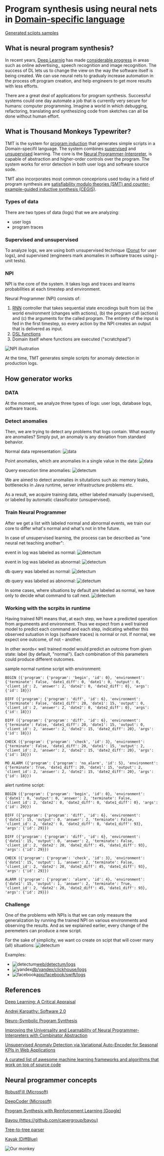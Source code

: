 # Program synthesis using neural nets in [Domain-specific language](https://en.wikipedia.org/wiki/Domain-specific_language)

[Generated sciipts samples](https://thousandmonkeystypewriter.github.io/index.html#scripts)

## What is neural program synthesis?

In recent years, [Deep Learnig](https://en.wikipedia.org/wiki/Deep_learning) has made [considerable progress](https://arxiv.org/ftp/arxiv/papers/1801/1801.00631.pdf) in areas such as online advertising,, speech recognition and image recognition.  The success of DL lets us to change the view on the way the software itself is being created. We can use neural nets to gradualy increase automation in the process oft program creation, and help engineers to get more results with less efforts.

There are a great deal of applications for program synthesis. Successful systems could one day
automate a job that is currently very secure for humans: computer programming. Imagine a world
in which debugging, refactoring, translating and synthesizing code from sketches can all be done
without human effort. 

## What is Thousand Monkeys Typewriter?

TMT is the system for [program induction](https://arxiv.org/abs/1703.07469) that generates simple scripts in a Domain-specifil language. The system combines [supervised](https://en.wikipedia.org/wiki/Supervised_learning) and [unsupervised](https://en.wikipedia.org/wiki/Unsupervised_learning) learning. The core is the [Neural Programmer-Interpreter](https://arxiv.org/abs/1511.06279), is capable of abstraction and higher-order controls over the program. The system works for error detection in both user logs and software source sode.

TMT also incorporates most common conceprions used today in a field of program synthesis are [satisfiability modulo theories (SMT) and counter-example-guided inductive synthesis (CEGIS)](http://rsta.royalsocietypublishing.org/content/375/2104/20150403).

### Types of data

There are two types of data (logs) that we are analyzing:

- user logs
- program traces

### Supervised and unsupervised

To analyze logs, we are using both unsupervised technique ([Donut](https://arxiv.org/pdf/1802.03903.pdf) for user logs), and supervised (engineers mark anomalies in software traces using j-unit tests).

### NPI

NPI is the core of the system. It takes logs and traces and learns probabilities at each timestep and environment.

Neural Programmer (NPI) consists of:
1. [RNN](https://en.wikipedia.org/wiki/Recurrent_neural_network) controller that takes sequential state encodings built from (a) the world environment
(changes with actions), (b) the program call (actions) and (c) the arguments for the called
program. The entirety of the input is fed in the first timestep, so every action by the NPI
creates an output that is delivered as input.
2. [DSL functions](https://github.com/ThousandMonkeysTypewriter/DomainSpecificLanguage)
3. Domain itself where functions are executed ("scratchpad")

![NPI illustration](https://thousandmonkeystypewriter.github.io/npi.gif)

At the time, TMT generates simple scripts for anomaly detection in production logs.

## <a name="scripts"></a>How generator works

### DATA

At the moment, we analyze three types of logs: user logs, database logs, software traces.

### Detect anomalies

Then, we are trying to detect any problems that logs contain. What exactly are anomalies? Simply put, an anomaly is any deviation from standard behavior. 

Normal data representation:
![data](https://thousandmonkeystypewriter.github.io/Picture1.png)

Point anomalies, which are anomalies in a single value in the data:
![data](https://thousandmonkeystypewriter.github.io/Picture2.png)

Query execution time anomalies:
![detectum](https://thousandmonkeystypewriter.github.io/log.png)

We are aimed to detect anomalies in situtations such as: memory leaks, bottlenecks in Java runtime, server infrastructure problems etc.

As a result, we acquire training data, either labeled manually (supervised), or labeled by automatic classificator (unsupervised).

### Train Neural Programmer

After we get a list with labeled normal and abnormal events, we train our core to differ what's normal and what's not in trhe future.

In case of unsupervised learning, the process can be described as "one neural net teaching another":

event in log was labeled as normal:
![detectum](https://thousandmonkeystypewriter.github.io/scheme/normal_log.png)

event in log was labeled as abnormal:
![detectum](https://thousandmonkeystypewriter.github.io/scheme/anomaly_log.png)

db query was labeled as normal:
![detectum](https://thousandmonkeystypewriter.github.io/scheme/normal_db.png)

db query was labeled as abnormal:
![detectum](https://thousandmonkeystypewriter.github.io/scheme/anomaly_db.png)

In some cases, where situations by default are labeled as normal, we have only to decide what command to call next.
![detectum](https://thousandmonkeystypewriter.github.io/scheme/npi_only.png)

### Working with the scrpits in runtime

Having trained NPI means that, at each step, we have a predicted operation from argumeents and environment. Thus we expect from a well  trained model to predict each command and each step, indicating whether this observed sutuation in logs (software traces) is normal or not. If normal, we expect one outcome, of not - another. 

In other words< well trained model would predict an outcome from given state: label (by default, "normal"). Each combination of this parameters could produce different outcomes.

sample normal runtime script with environment:

`BEGIN ({'program': {'program': 'begin', 'id': 0}, 'environment': {'terminate': False, 'date1_diff': 0, 'date1': 0, 'output': 0, 'client_id': 2, 'answer': 2, 'date2': 0, 'date2_diff': 0}, 'args': {'id': 18}})`

`DIFF ({'program': {'program': 'diff', 'id': 6}, 'environment': {'terminate': False, 'date1_diff': 20, 'date1': 15, 'output': 0, 'client_id': 2, 'answer': 2, 'date2': 0, 'date2_diff': 0}, 'args': {'id': 18}})`

`DIFF ({'program': {'program': 'diff', 'id': 6}, 'environment': {'terminate': False, 'date1_diff': 20, 'date1': 15, 'output': 0, 'client_id': 2, 'answer': 2, 'date2': 15, 'date2_diff': 20}, 'args': {'id': 18}})`

`CHECK ({'program': {'program': 'check', 'id': 3}, 'environment': {'terminate': False, 'date1_diff': 20, 'date1': 15, 'output': 2, 'client_id': 2, 'answer': 2, 'date2': 15, 'date2_diff': 20}, 'args': {'id': 18}})`

`MO_ALARM ({'program': {'program': 'no_alarm', 'id': 5}, 'environment': {'terminate': True, 'date1_diff': 20, 'date1': 15, 'output': 2, 'client_id': 2, 'answer': 2, 'date2': 15, 'date2_diff': 20}, 'args': {'id': 18}})`

alert runtime script:

`BEGIN ({'program': {'program': 'begin', 'id': 0}, 'environment': {'date1': 0, 'output': 0, 'answer': 2, 'terminate': False, 'client_id': 2, 'date2': 0, 'date2_diff': 0, 'date1_diff': 0}, 'args': {'id': 29}})`

`DIFF ({'program': {'program': 'diff', 'id': 6}, 'environment': {'date1': 15, 'output': 0, 'answer': 2, 'terminate': False, 'client_id': 2, 'date2': 0, 'date2_diff': 0, 'date1_diff': 93}, 'args': {'id': 29}})`

`DIFF ({'program': {'program': 'diff', 'id': 6}, 'environment': {'date1': 15, 'output': 0, 'answer': 2, 'terminate': False, 'client_id': 2, 'date2': 20, 'date2_diff': 45, 'date1_diff': 93}, 'args': {'id': 29}})`

`CHECK ({'program': {'program': 'check', 'id': 3}, 'environment': {'date1': 15, 'output': 1, 'answer': 2, 'terminate': False, 'client_id': 2, 'date2': 20, 'date2_diff': 45, 'date1_diff': 93}, 'args': {'id': 29}})`

`ALARM ({'program': {'program': 'alarm', 'id': 4}, 'environment': {'date1': 15, 'output': 1, 'answer': 2, 'terminate': True, 'client_id': 2, 'date2': 20, 'date2_diff': 45, 'date1_diff': 93}, 'args': {'id': 29}})`

### Challenge

One of the problems with NPIs is that we can only measure the generalization by running the trained NPI on various environments and observing the results. And as we explained earlier, every change of the peremeters can produce a new script.

For the sake of simplicity, we want co create on scipt that will cover many (all) situations:
![detectum](https://thousandmonkeystypewriter.github.io/scheme/npi_only.png)


Examples:

- ![detectum](https://thousandmonkeystypewriter.github.io/detectum.png)[web/detectum/logs](https://github.com/ThousandMonkeysTypewriter/GeneratedScripts/tree/master/app/facebook/swift/logs)
- ![yandex](https://thousandmonkeystypewriter.github.io/yandex.png)[db/yandex/clickhouse/logs](https://github.com/ThousandMonkeysTypewriter/GeneratedScripts/tree/master/app/facebook/swift/logs)
- ![facebook](https://thousandmonkeystypewriter.github.io/facebook.png)[app/facebook/swift/logs](https://github.com/ThousandMonkeysTypewriter/GeneratedScripts/tree/master/app/facebook/swift/logs)

## References

[Deep Learning: A Critical Appraisal](https://arxiv.org/ftp/arxiv/papers/1801/1801.00631.pdf)

[Andrej Karpathy: Software 2.0](https://medium.com/@karpathy/software-2-0-a64152b37c35)

[Neuro-Symbolic Program Synthesis](https://www.microsoft.com/en-us/research/publication/neuro-symbolic-program-synthesis-2/)

[Improving the Universality and Learnability of Neural Programmer-Interpreters with Combinator Abstraction](https://arxiv.org/abs/1802.02696)

[Unsupervised Anomaly Detection via Variational Auto-Encoder for Seasonal KPIs in Web Applications
](https://arxiv.org/abs/1802.03903)

[A curated list of awesome machine learning frameworks and algorithms that work on top of source code](https://github.com/src-d/awesome-machine-learning-on-source-code/)

## <a name="npc"></a>Neural programmer concepts

[RobustFill (Microsoft)](https://arxiv.org/abs/1703.07469)

[DeepCoder (Microsoft)](https://openreview.net/pdf?id=ByldLrqlx)

[Program Synthesis with Reinforcement Learning (Google)](https://arxiv.org/abs/1801.03526)

[Bayou (https://github.com/capergroup/bayou)](https://arxiv.org/abs/1703.05698)

[Tree-to-tree parser](https://openreview.net/forum?id=Skp1ESxRZ)

[Kayak (DiffBlue)](https://arxiv.org/abs/1712.07388)


![Our monkey](https://thousandmonkeystypewriter.github.io/220px-Chimpanzee_seated_at_typewriter.jpg)
